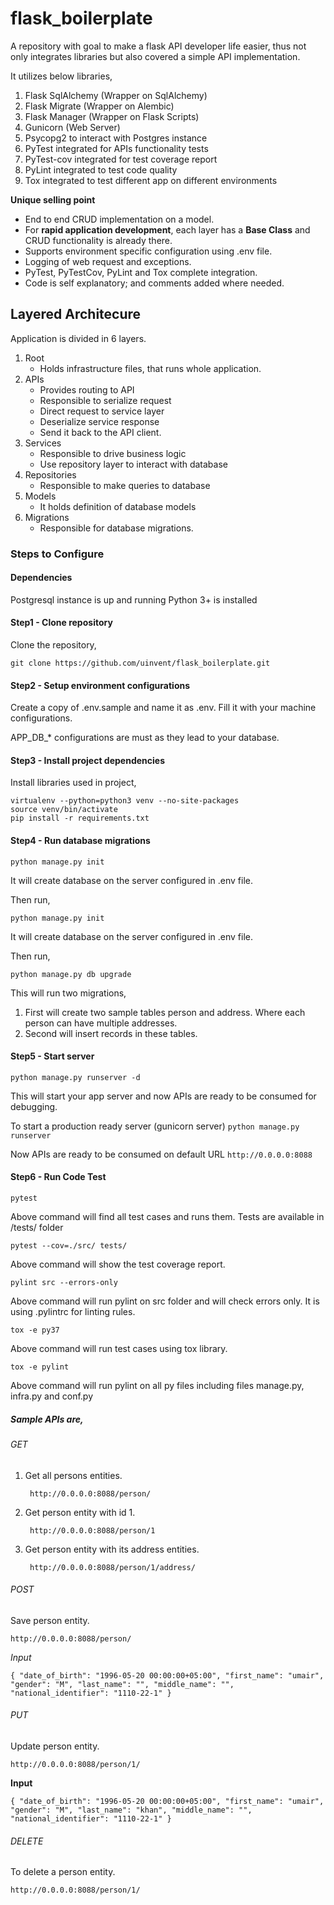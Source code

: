 # flask_boilerplate
A repository with goal to make a flask API developer life easier, thus not only integrates libraries but also covered a simple API implementation.

It utilizes below libraries,
1. Flask SqlAlchemy (Wrapper on SqlAlchemy)
2. Flask Migrate (Wrapper on Alembic)
3. Flask Manager (Wrapper on Flask Scripts)
4. Gunicorn (Web Server)
5. Psycopg2 to interact with Postgres instance
6. PyTest integrated for APIs functionality tests
7. PyTest-cov integrated for test coverage report
7. PyLint integrated to test code quality
8. Tox integrated to test different app on different environments

**Unique selling point**
- End to end CRUD implementation on a model.
- For **rapid application development**, each layer has a **Base Class** and CRUD functionality is already there.
- Supports environment specific configuration using .env file.
- Logging of web request and exceptions.
- PyTest, PyTestCov, PyLint and Tox complete integration.
- Code is self explanatory; and comments added where needed.

## Layered Architecure
Application is divided in 6 layers.

1. Root
    - Holds infrastructure files, that runs whole application.
2. APIs 
    - Provides routing to API
    - Responsible to serialize request
    - Direct request to service layer
    - Deserialize service response
    - Send it back to the API client.
3. Services
    - Responsible to drive business logic
    - Use repository layer to interact with database
4. Repositories
    - Responsible to make queries to database 
5. Models
    - It holds definition of database models
6. Migrations
    - Responsible for database migrations.

### Steps to Configure

#### Dependencies
Postgresql instance is up and running
Python 3+ is installed

#### Step1 - Clone repository
Clone the repository,

```git clone https://github.com/uinvent/flask_boilerplate.git```

#### Step2 - Setup environment configurations
Create a copy of .env.sample and name it as .env. Fill it with your machine configurations.

APP_DB_* configurations are must as they lead to your database. 

#### Step3 - Install project dependencies
Install libraries used in project,

```
virtualenv --python=python3 venv --no-site-packages
source venv/bin/activate
pip install -r requirements.txt
```


#### Step4 - Run database migrations
 
 `python manage.py init`  
 
It will create database on the server configured in .env file. 
  
Then run, 
 
 `python manage.py init`  
 
It will create database on the server configured in .env file. 
  
Then run, 
 
`python manage.py db upgrade`

This will run two migrations,
 1. First will create two sample tables person and address. Where each person can have multiple addresses.
 2. Second will insert records in these tables.

#### Step5 - Start server

`python manage.py runserver -d`

This will start your app server and now APIs are ready to be consumed for debugging.

To start a production ready server (gunicorn server) `python manage.py runserver`

Now APIs are ready to be consumed on default URL `http://0.0.0.0:8088` 

#### Step6 - Run Code Test

`pytest`

Above command will find all test cases and runs them. Tests are available in /tests/ folder

`pytest --cov=./src/ tests/`

Above command will show the test coverage report.

`pylint src --errors-only`

Above command will run pylint on src folder and will check errors only.  It is using .pylintrc for linting rules.

`tox -e py37`

Above command will run test cases using tox library. 

`tox -e pylint`

Above command will run pylint on all py files including files manage.py, infra.py and conf.py


##### Sample APIs are,
###### GET
1. Get all persons entities.

        http://0.0.0.0:8088/person/
2. Get person entity with id 1.
    
        http://0.0.0.0:8088/person/1
3. Get person entity with its address entities.

        http://0.0.0.0:8088/person/1/address/

###### POST
Save person entity.

    http://0.0.0.0:8088/person/


*Input*

`{
    "date_of_birth": "1996-05-20 00:00:00+05:00",
    "first_name": "umair",
    "gender": "M",
    "last_name": "",
    "middle_name": "",
    "national_identifier": "1110-22-1"
}`

###### PUT
Update person entity.
        
    http://0.0.0.0:8088/person/1/

**Input**

`{
    "date_of_birth": "1996-05-20 00:00:00+05:00",
    "first_name": "umair",
    "gender": "M",
    "last_name": "khan",
    "middle_name": "",
    "national_identifier": "1110-22-1"
}`

###### DELETE
To delete a person entity.
        
    http://0.0.0.0:8088/person/1/

